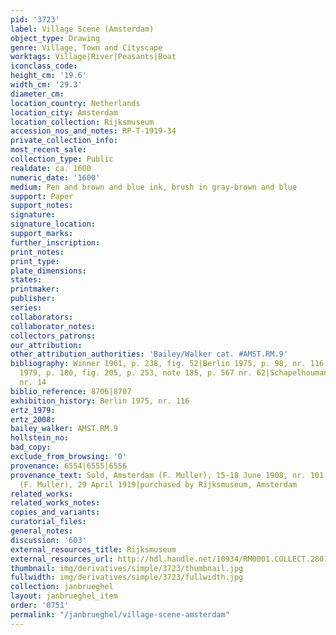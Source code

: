 ```yaml
---
pid: '3723'
label: Village Scene (Amsterdam)
object_type: Drawing
genre: Village, Town and Cityscape
worktags: Village|River|Peasants|Boat
iconclass_code:
height_cm: '19.6'
width_cm: '29.3'
diameter_cm:
location_country: Netherlands
location_city: Amsterdam
location_collection: Rijksmuseum
accession_nos_and_notes: RP-T-1919-34
private_collection_info:
most_recent_sale:
collection_type: Public
realdate: ca. 1600
numeric_date: '1600'
medium: Pen and brown and blue ink, brush in gray-brown and blue
support: Paper
support_notes:
signature:
signature_location:
support_marks:
further_inscription:
print_notes:
print_type:
plate_dimensions:
states:
printmaker:
publisher:
series:
collaborators:
collaborator_notes:
collectors_patrons:
our_attribution:
other_attribution_authorities: 'Bailey/Walker cat. #AMST.RM.9'
bibliography: Winner 1961, p. 238, fig. 52|Berlin 1975, p. 98, nr. 116, pl. 221|Ertz
  1979, p. 180, fig. 205, p. 253, note 185, p. 567 nr. 62|Schapelhouman 1987, p. 26,
  nr. 14
biblio_reference: 8706|8707
exhibition_history: Berlin 1975, nr. 116
ertz_1979:
ertz_2008:
bailey_walker: AMST.RM.9
hollstein_no:
bad_copy:
exclude_from_browsing: '0'
provenance: 6554|6555|6556
provenance_text: Sold, Amsterdam (F. Muller), 15-18 June 1908, nr. 101|sold Amsterdam
  (F. Muller), 29 April 1919|purchased by Rijksmuseum, Amsterdam
related_works:
related_works_notes:
copies_and_variants:
curatorial_files:
general_notes:
discussion: '603'
external_resources_title: Rijksmuseum
external_resources_url: http://hdl.handle.net/10934/RM0001.COLLECT.28014
thumbnail: img/derivatives/simple/3723/thumbnail.jpg
fullwidth: img/derivatives/simple/3723/fullwidth.jpg
collection: janbrueghel
layout: janbrueghel_item
order: '0751'
permalink: "/janbrueghel/village-scene-amsterdam"
---
```


